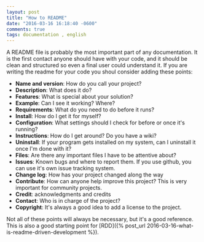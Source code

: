 ```yaml
---
layout: post
title: "How to README"
date: "2016-03-16 16:18:40 -0600"
comments: true
tags: documentation , english
---
```

A README file is probably the most important part of any documentation. It is the first contact anyone should have with your code, and it should be clean and structured so even a final user could understand it.
If you are writing the readme for your code you shoul consider adding these points:

- **Name and version**: How do you call your project?
- **Description**: What does it do?
- **Features**: What is special about your solution?
- **Example**: Can I see it working? Where?
- **Requirements**: What do you need to do before it runs?
- **Install**: How do I get it for myself?
- **Configuration**: What settings should I check for before or once it's running?
- **Instructions**: How do I get around? Do you have a wiki?
- **Uninstall**: If your program gets installed on my system, can I uninstall it once I'm done with it?
- **Files**: Are there any important files I have to be attentive about?
- **Issues**: Known bugs and where to report them. If you use github, you can use it's own issue tracking system.
- **Change log**: How has your project changed along the way
- **Contribute**: How can anyone help improve this project? This is very important for community projects.
- **Credit**: acknowledgments and credits
- **Contact**: Who is in charge of the project?  
- **Copyright**: It's always a good idea to add a license to the project.

Not all of these points will always be necessary, but it's a good reference. This is also a good starting point for [RDD]({% post_url 2016-03-16-what-is-readme-driven-development %}).

